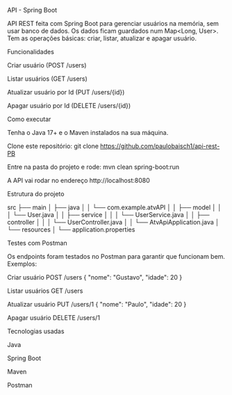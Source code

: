 API - Spring Boot

API REST feita com Spring Boot para gerenciar usuários na memória, sem usar banco de dados. Os dados ficam guardados num Map<Long, User>. Tem as operações básicas: criar, listar, atualizar e apagar usuário.

Funcionalidades

Criar usuário (POST /users)

Listar usuários (GET /users)

Atualizar usuário por Id (PUT /users/{id})

Apagar usuário por Id (DELETE /users/{id})

Como executar

Tenha o Java 17+ e o Maven instalados na sua máquina.

Clone este repositório:
git clone https://github.com/paulobaisch1/api-rest-PB

Entre na pasta do projeto e rode:
mvn clean spring-boot:run

A API vai rodar no endereço http://localhost:8080

Estrutura do projeto

src
├── main
│ ├── java
│ │ └── com.example.atvAPI
│ │ ├── model
│ │ │ └── User.java
│ │ ├── service
│ │ │ └── UserService.java
│ │ ├── controller
│ │ │ └── UserController.java
│ │ └── AtvApiApplication.java
│ └── resources
│ └── application.properties

Testes com Postman

Os endpoints foram testados no Postman para garantir que funcionam bem. Exemplos:

Criar usuário
POST /users
{ "nome": "Gustavo", "idade": 20 }

Listar usuários
GET /users

Atualizar usuário
PUT /users/1
{ "nome": "Paulo", "idade": 20 }

Apagar usuário
DELETE /users/1

Tecnologias usadas

Java

Spring Boot

Maven

Postman
